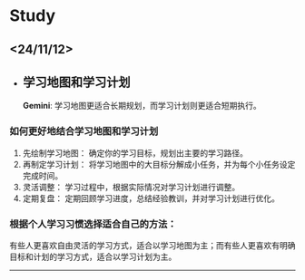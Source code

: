 
# Study
## <24/11/12>
- ## 学习地图和学习计划
&nbsp;&nbsp;&nbsp;&nbsp;&nbsp;&nbsp;__Gemini__: 学习地图更适合长期规划，而学习计划则更适合短期执行。 
### 如何更好地结合学习地图和学习计划
1. 先绘制学习地图： 确定你的学习目标，规划出主要的学习路径。
2. 再制定学习计划： 将学习地图中的大目标分解成小任务，并为每个小任务设定完成时间。
3. 灵活调整： 学习过程中，根据实际情况对学习计划进行调整。
4. 定期复盘： 定期回顾学习进度，总结经验教训，并对学习计划进行优化。
### 根据个人学习习惯选择适合自己的方法： 
有些人更喜欢自由灵活的学习方式，适合以学习地图为主；而有些人更喜欢有明确目标和计划的学习方式，适合以学习计划为主。

---